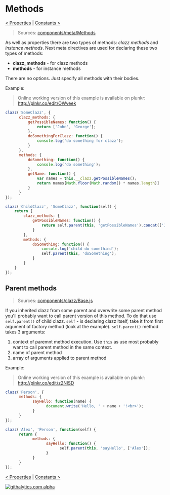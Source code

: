Methods
=======

[< Properties](https://github.com/alexpods/ClazzJS/blob/master/docs/3.properties.md) 
|
[Constants >](https://github.com/alexpods/ClazzJS/blob/master/docs/5.constants.md)

> Sources: [components/meta/Methods](https://github.com/alexpods/ClazzJS/blob/master/src/components/meta/Methods.js)

As well as properties there are two types of methods: *clazz methods* and *instance methods*. Next meta directives are used for declaring these two types of methods: 

 * **clazz_methods** - for clazz methods
 * **methods** - for instance methods

There are no options. Just specify all methods with their bodies.

Example: 

> Online working version of this example is available on plunkr: http://plnkr.co/edit/OWveek

```js
clazz('SomeClazz', {
      clazz_methods: {
          getPossibleNames: function() {
              return ['John', 'George'];
          },
          doSomethingForClazz: function() {
              console.log('do something for clazz');
          }
      },
      methods: {
          doSomething: function() {
              console.log('do something');
          },
          getName: function() {
              var names = this.__clazz.getPossibleNames();
              return names[Math.floor(Math.random() * names.length)]
          }
      }
});

clazz('ChildClazz', 'SomeClazz', function(self) {
    return {
        clazz_methods: {
            getPossibleNames: function() {
                return self.parent(this, 'getPossibleNames').concat(['Jerry', 'Alex']);
            }
        },
        methods: {
            doSomething: function() {
                console.log('child do somethind');
                self.parent(this, 'doSomething');
            }
        }
    }
});
```

Parent methods
--------------
> Sources: [components/clazz/Base.js](https://github.com/alexpods/ClazzJS/blob/master/src/components/clazz/Base.js)

If you inherited clazz from some parent and overwrite some parent method you'll probably want to call parent version
of this method. To do that use `self.parent()` of child clazz. `self` - is declaring clazz itself, take it from 
first argument of factory method (look at the example). `self.parent()` method takes 3 arguments:

1. context of paremnt method execution. Use `this` as use most probably want to call parent method in the same context.
2. name of parent method
3. array of arguments applied to parent method

Example:

> Online working version of this example is available on plunkr: http://plnkr.co/edit/z2NISD

```js
clazz('Person', { 
      methods: {
            sayHello: function(name) {
                  document.write('Hello, ' + name + '!<br>');
            }
      }
});

clazz('Alex', 'Person', function(self) {
      return {
            methods: {
                  sayHello: function() {
                        self.parent(this, 'sayHello', ['Alex']);
                  }
            }
      }
});
```

[< Properties](https://github.com/alexpods/ClazzJS/blob/master/docs/3.properties.md) 
|
[Constants >](https://github.com/alexpods/ClazzJS/blob/master/docs/5.constants.md)


[![githalytics.com alpha](https://cruel-carlota.pagodabox.com/d3f8ec8b661fdb86c4864af4c42233e9 "githalytics.com")](http://githalytics.com/alexpods/clazzjs)
